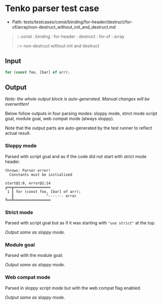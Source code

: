 # Tenko parser test case

- Path: tests/testcases/const/binding/for-header/destruct/for-of/array/non-destruct_without_init_and_destruct.md

> :: const : binding : for-header : destruct : for-of : array
>
> ::> non-destruct without init and destruct

## Input

`````js
for (const foo, [bar] of arr);
`````

## Output

_Note: the whole output block is auto-generated. Manual changes will be overwritten!_

Below follow outputs in four parsing modes: sloppy mode, strict mode script goal, module goal, web compat mode (always sloppy).

Note that the output parts are auto-generated by the test runner to reflect actual result.

### Sloppy mode

Parsed with script goal and as if the code did not start with strict mode header.

`````
throws: Parser error!
  Constants must be initialized

start@1:0, error@1:14
╔══╦═════════════════
 1 ║ for (const foo, [bar] of arr);
   ║               ^------- error
╚══╩═════════════════

`````

### Strict mode

Parsed with script goal but as if it was starting with `"use strict"` at the top.

_Output same as sloppy mode._

### Module goal

Parsed with the module goal.

_Output same as sloppy mode._

### Web compat mode

Parsed in sloppy script mode but with the web compat flag enabled.

_Output same as sloppy mode._
